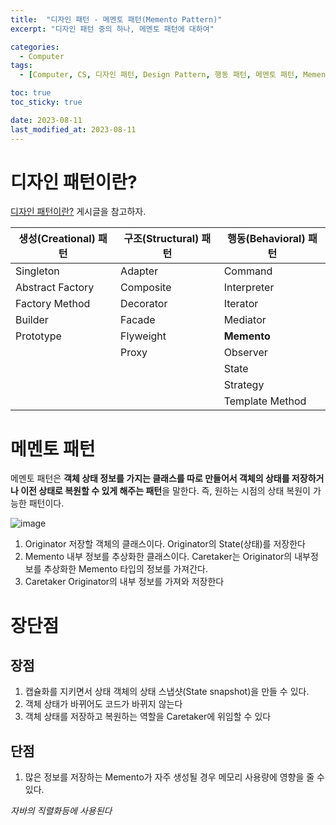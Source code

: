 ```yaml
---
title:  "디자인 패턴 - 메멘토 패턴(Memento Pattern)"
excerpt: "디자인 패턴 중의 하나, 메멘토 패턴에 대하여"

categories:
  - Computer
tags:
  - [Computer, CS, 디자인 패턴, Design Pattern, 행동 패턴, 메멘토 패턴, Memento Pattern]

toc: true
toc_sticky: true

date: 2023-08-11
last_modified_at: 2023-08-11
---
```


# 디자인 패턴이란?
[디자인 패턴이란?](https://98tech-savvy.github.io/computer/CS-Design-Pattern/) 게시글을 참고하자.

|생성(Creational) 패턴|구조(Structural) 패턴|행동(Behavioral) 패턴|
|--|--|--|
|Singleton|Adapter|Command|
|Abstract Factory|Composite|Interpreter|
|Factory Method|Decorator|Iterator|
|Builder|Facade|Mediator|
|Prototype|Flyweight|**Memento**|
||Proxy|Observer|
|||State|
|||Strategy|
|||Template Method|

# 메멘토 패턴
메멘토 패턴은 **객체 상태 정보를 가지는 클래스를 따로 만들어서 객체의 상태를 저장하거나 이전 상태로 복원할 수 있게 해주는 패턴**을 말한다. 즉, 원하는 시점의 상태 복원이 가능한 패턴이다.

![image](https://github.com/98tech-savvy/98tech-savvy.github.io/assets/128434645/261a14e5-1c71-4ee9-968b-9c593583e0a1)

1. Originator
저장할 객체의 클래스이다. Originator의 State(상태)를 저장한다
2. Memento
내부 정보를 추상화한 클래스이다. Caretaker는 Originator의 내부정보를 추상화한 Memento 타입의 정보를 가져간다.
3. Caretaker
Originator의 내부 정보를 가져와 저장한다


# 장단점
## 장점
1. 캡슐화를 지키면서 상태 객체의 상태 스냅샷(State snapshot)을 만들 수 있다.
2. 객체 상태가 바뀌어도 코드가 바뀌지 않는다
3. 객체 상태를 저장하고 복원하는 역할을 Caretaker에 위임할 수 있다

## 단점
1. 많은 정보를 저장하는 Memento가 자주 생성될 경우 메모리 사용량에 영향을 줄 수 있다.

*자바의 직렬화등에 사용된다*